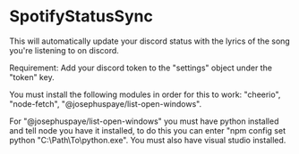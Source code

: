 # SpotifyStatusSync
This will automatically update your discord status with the lyrics of the song you're listening to on discord.


Requirement: Add your discord token to the "settings" object under the "token" key.

You must install the following modules in order for this to work: "cheerio", "node-fetch", "@josephuspaye/list-open-windows".

For "@josephuspaye/list-open-windows" you must have python installed and tell node you have it installed, to do this you can enter "npm config set python "C:\Path\To\python.exe". You must also have visual studio installed.
